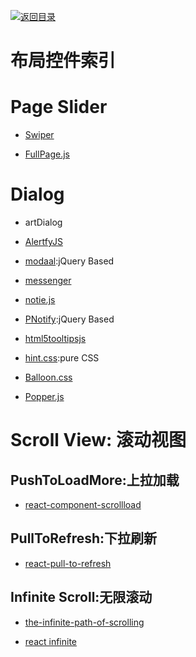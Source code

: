 [![返回目录](https://user-images.githubusercontent.com/5803001/38079637-ff0abcf0-3371-11e8-9b76-ad651620afc7.jpg)](https://github.com/wxyyxc1992/Awesome-Links) 


# 布局控件索引

# Page Slider

* [Swiper]()

* [FullPage.js]()

# Dialog

* artDialog

* [AlertfyJS](http://alertifyjs.com/examples.html)

* [modaal](http://humaan.com/modaal/#inline-content):jQuery Based

- [messenger](http://github.hubspot.com/messenger/docs/welcome/)

- [notie.js](https://github.com/jaredreich/notie.js)

- [PNotify](http://sciactive.com/pnotify/):jQuery Based

- [html5tooltipsjs](http://ytiurin.github.io/html5tooltipsjs/)

- [hint.css](https://github.com/chinchang/hint.css):pure CSS

- [Balloon.css](http://kazzkiq.github.io/balloon.css/)

- [Popper.js](https://github.com/FezVrasta/popper.js)

# Scroll View: 滚动视图

## PushToLoadMore:上拉加载

* [react-component-scrollload](https://github.com/nrako/react-component-scrollload)

## PullToRefresh:下拉刷新

* [react-pull-to-refresh](https://github.com/bryaneaton13/react-pull-to-refresh)

## Infinite Scroll:无限滚动

* [the-infinite-path-of-scrolling](https://medium.com/@jankuca/the-infinite-path-of-scrolling-463bc649c7bd#.ut93imoai)

* [react infinite](https://github.com/seatgeek/react-infinite)
